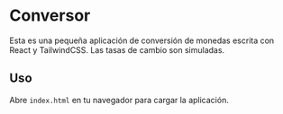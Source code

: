 # Conversor

Esta es una pequeña aplicación de conversión de monedas escrita con React y TailwindCSS. Las tasas de cambio son simuladas.

## Uso

Abre `index.html` en tu navegador para cargar la aplicación.
